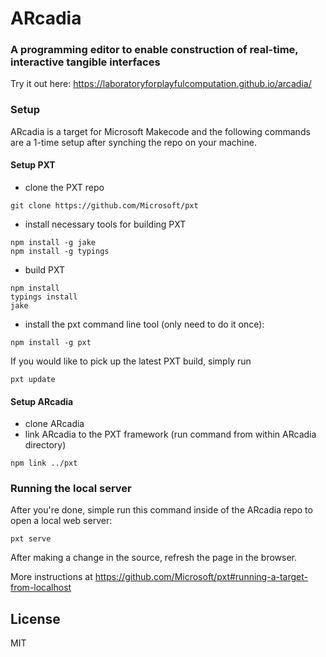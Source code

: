 # ARcadia
###  A programming editor to enable construction of real-time, interactive tangible interfaces
Try it out here: https://laboratoryforplayfulcomputation.github.io/arcadia/

### Setup

ARcadia is a target for Microsoft Makecode and the following commands are a 1-time setup after synching the repo on your machine.


#### Setup PXT 

* clone the PXT repo
```
git clone https://github.com/Microsoft/pxt
```

* install necessary tools for building PXT
```
npm install -g jake
npm install -g typings
```

* build PXT
```
npm install
typings install
jake
```

* install the pxt command line tool (only need to do it once):
```
npm install -g pxt
```

If you would like to pick up the latest PXT build, simply run
```
pxt update
```

#### Setup ARcadia

* clone ARcadia 
* link ARcadia to the PXT framework (run command from within ARcadia directory)  
```
npm link ../pxt
```

### Running the local server

After you're done, simple run this command inside of the ARcadia repo to open a local web server:
```
pxt serve
```

After making a change in the source, refresh the page in the browser.

More instructions at https://github.com/Microsoft/pxt#running-a-target-from-localhost 


## License

MIT
